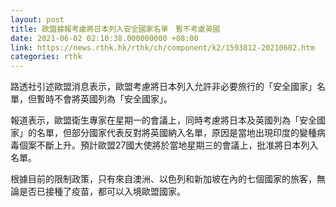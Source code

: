 ```yaml
---
layout: post
title: 歐盟據報考慮將日本列入安全國家名單　暫不考慮英國
date: 2021-06-02 02:10:38.000000000 +08:00
link: https://news.rthk.hk/rthk/ch/component/k2/1593812-20210602.htm
categories: rthk
---
```


路透社引述歐盟消息表示，歐盟考慮將日本列入允許非必要旅行的「安全國家」名單，但暫時不會將英國列為「安全國家」。

報道表示，歐盟衛生專家在星期一的會議上，同時考慮將日本及英國列為「安全國家」的名單，但部分國家代表反對將英國納入名單，原因是當地出現印度的變種病毒個案不斷上升。預計歐盟27國大使將於當地星期三的會議上，批准將日本列入名單。

根據目前的限制政策，只有來自澳洲、以色列和新加坡在內的七個國家的旅客，無論是否已接種了疫苗，都可以入境歐盟國家。
